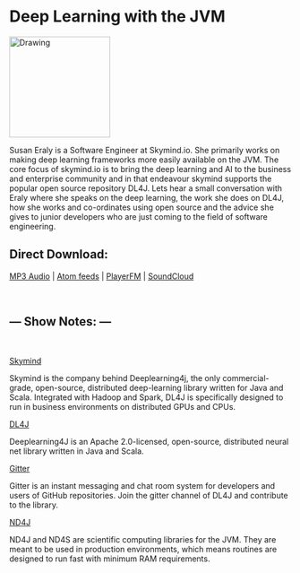 # Deep Learning with the JVM

<img class="img-thumbnail" src="../images/susan.jpg" alt="Drawing" style="width: 180px;"/>

Susan Eraly is a Software Engineer at Skymind.io. She primarily works on making deep learning frameworks more easily available on the JVM. The core focus of skymind.io is to bring the deep learning and AI to the business and enterprise community and in that endeavour skymind supports the popular open source repository DL4J. Lets hear a small conversation with Eraly where she speaks on the deep learning, the work she does on DL4J, how she works and co-ordinates using open source and the advice she gives to junior developers who are just coming to the field of software engineering. 

## Direct Download:
[MP3 Audio](http://www.flawcode.com/episode/show/5/ep05_susan_eraly.mp3) | [Atom feeds](https://flawcode.com/atom.rss) | [PlayerFM](https://player.fm/series/flawcode-1263695) | [SoundCloud](https://soundcloud.com/flawcode)

&nbsp;

## — Show Notes: —

&nbsp;

[Skymind](https://skymind.ai/)

Skymind is the company behind Deeplearning4j, the only commercial-grade, open-source, distributed deep-learning library written for Java and Scala. Integrated with Hadoop and Spark, DL4J is specifically designed to run in business environments on distributed GPUs and CPUs. 

[DL4J](https://github.com/deeplearning4j/deeplearning4j)

Deeplearning4J is an Apache 2.0-licensed, open-source, distributed neural net library written in Java and Scala. 

[Gitter](https://gitter.im/deeplearning4j/deeplearning4j)

Gitter is an instant messaging and chat room system for developers and users of GitHub repositories. Join the gitter channel of DL4J and contribute to the library. 

[ND4J](http://nd4j.org/)

ND4J and ND4S are scientific computing libraries for the JVM. They are meant to be used in production environments, which means routines are designed to run fast with minimum RAM requirements.
